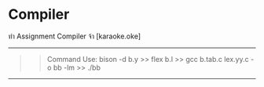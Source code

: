 # Compiler
ทำ Assignment Compiler จ้า [karaoke.oke]

------------------------------------
>> Command Use: 
bison -d b.y >> 
flex b.l >> 
gcc b.tab.c lex.yy.c -o bb -lm >>
./bb
------------------------------------